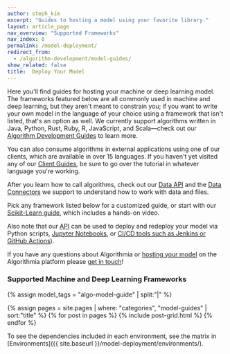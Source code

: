 ```yaml
---
author: steph_kim
excerpt: "Guides to hosting a model using your favorite library."
layout: article_page
nav_overview: "Supported Frameworks"
nav_index: 0
permalink: /model-deployment/
redirect_from:
  - /algorithm-development/model-guides/
show_related: false
title:  Deploy Your Model
---
```


Here you'll find guides for hosting your machine or deep learning model. The frameworks featured below are all commonly used in machine and deep learning, but they aren't meant to constrain you; if you want to write your own model in the language of your choice using a framework that isn't listed, that's an option as well. We currently support algorithms written in Java, Python, Rust, Ruby, R, JavaScript, and Scala—check out our <a href="{{site.baseurl}}/algorithm-development">Algorithm Development Guides</a> to learn more.

You can also consume algorithms in external applications using one of our clients, which are available in over 15 languages. If you haven't yet visited any of our <a href="{{site.baseurl}}/clients">Client Guides</a>, be sure to go over the tutorial in whatever language you're working.

After you learn how to call algorithms, check out our <a href="http://docs.algorithmia.com/">Data API</a> and the <a href="{{site.baseurl}}/data">Data Connectors</a> we support to understand how to work with data and files.

Pick any framework listed below for a customized guide, or start with our <a href="{{site.baseurl}}/model-deployment/scikit">Scikit-Learn guide</a>, which includes a hands-on video.

Also note that our [API]({{site.baseurl}}/algorithm-development/algorithm-management) can be used to deploy and redeploy your model via Python scripts, [Jupyter Notebooks](https://github.com/algorithmiaio/model-deployment/), or [CI/CD tools such as Jenkins or GitHub Actions]({{site.baseurl}}/algorithm-development/ci-cd)).

If you have any questions about Algorithmia or <a href="https://algorithmia.com/blog/how-we-hosted-our-model-as-a-microservice">hosting your model</a> on the Algorithmia platform please <a href="mailto:support@algorithmia.com">get in touch</a>!

### Supported Machine and Deep Learning Frameworks
{% assign model_tags = "algo-model-guide" | split:"|" %}
<div class="row lang-tile-container">
  {% assign pages = site.pages | where: "categories", "model-guides" | sort:"title" %}
  {% for post in pages %}
		{% include post-grid.html %}
  {% endfor %}
</div>

To see the dependencies included in each environment, see the matrix in [Environments]({{ site.baseurl }}/model-deployment/environments/).
